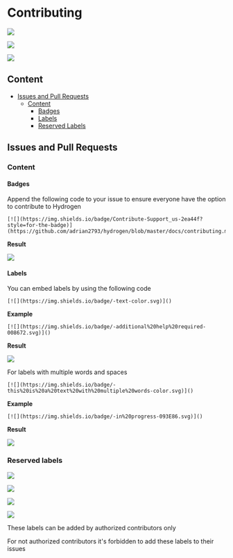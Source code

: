 # Contributing

[![](https://img.shields.io/static/v1?label=adrian2793&message=hydrogen&color=blue&logo=github)](https://github.com/adrian2793/hydrogen)

[![](https://img.shields.io/github/release/adrian2793/hydrogen?include_prereleases=&sort=semver&color=blue)](https://github.com/adrian2793/hydrogen)

[![](https://img.shields.io/github/issues/adrian2793/hydrogen)](https://github.com/adrian2793/hydrogen/issues)

## Content

- [Issues and Pull Requests](#issues-and-pull-requests)
  - [Content](#content)
    - [Badges](#badges)
    - [Labels](#labels)
    - [Reserved Labels](#reserved-labels)

## Issues and Pull Requests

### Content

#### Badges

Append the following code to your issue to ensure everyone have the option to contribute to Hydrogen

```
[![](https://img.shields.io/badge/Contribute-Support_us-2ea44f?style=for-the-badge)](https://github.com/adrian2793/hydrogen/blob/master/docs/contributing.md)
```

**Result**

[![](https://img.shields.io/badge/Contribute-Support_us-2ea44f?style=for-the-badge)](https://github.com/adrian2793/hydrogen/blob/master/docs/contributing.md)

#### Labels

You can embed labels by using the following code

```
[![](https://img.shields.io/badge/-text-color.svg)]()
```

**Example**

```
[![](https://img.shields.io/badge/-additional%20help%20required-008672.svg)]()
```

**Result**

[![](https://img.shields.io/badge/-text-color.svg)]()

For labels with multiple words and spaces

```
[![](https://img.shields.io/badge/-this%20is%20a%20text%20with%20multiple%20words-color.svg)]()
```

**Example**

```
[![](https://img.shields.io/badge/-in%20progress-093E86.svg)]()
```

**Result**

[![](https://img.shields.io/badge/-in%20progress-093E86.svg)]()

### Reserved labels

[![](https://img.shields.io/badge/-additional%20help%20required-008672.svg)]()

[![](https://img.shields.io/badge/-further%20information%20requested-00E5A0.svg)]()

[![](https://img.shields.io/badge/-in%20progress-093E86.svg)]()

[![](https://img.shields.io/badge/-todo-EECDD1.svg)]()

These labels can be added by authorized contributors only

For not authorized contributors it's forbidden to add these labels to their issues